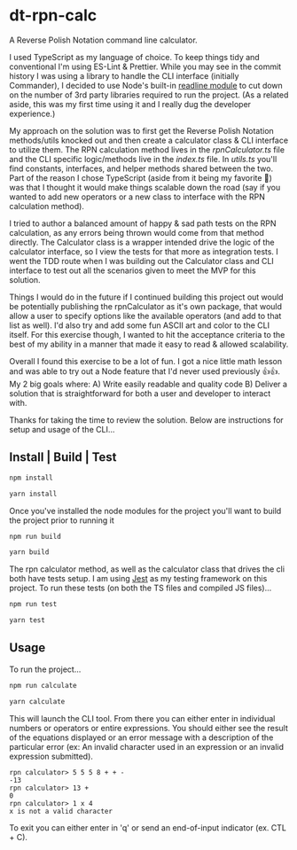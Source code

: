 # dt-rpn-calc

A Reverse Polish Notation command line calculator.

I used TypeScript as my language of choice. To keep things tidy and conventional I'm using ES-Lint & Prettier. While you may see in the commit history I was using a library to handle the CLI interface (initially Commander), I decided to use Node's built-in [readline module](https://nodejs.org/api/readline.html) to cut down on the number of 3rd party libraries required to run the project. (As a related aside, this was my first time using it and I really dug the developer experience.)

My approach on the solution was to first get the Reverse Polish Notation methods/utils knocked out and then create a calculator class & CLI interface to utilize them. The RPN calculation method lives in the _rpnCalculator.ts_ file and the CLI specific logic/methods live in the _index.ts_ file. In _utils.ts_ you'll find constants, interfaces, and helper methods shared between the two. Part of the reason I chose TypeScript (aside from it being my favorite 😬) was that I thought it would make things scalable down the road (say if you wanted to add new operators or a new class to interface with the RPN calculation method).

I tried to author a balanced amount of happy & sad path tests on the RPN calculation, as any errors being thrown would come from that method directly. The Calculator class is a wrapper intended drive the logic of the calculator interface, so I view the tests for that more as integration tests. I went the TDD route when I was building out the Calculator class and CLI interface to test out all the scenarios given to meet the MVP for this solution.

Things I would do in the future if I continued building this project out would be potentially publishing the rpnCalculator as it's own package, that would allow a user to specify options like the available operators (and add to that list as well). I'd also try and add some fun ASCII art and color to the CLI itself. For this exercise though, I wanted to hit the acceptance criteria to the best of my ability in a manner that made it easy to read & allowed scalability.

Overall I found this exercise to be a lot of fun. I got a nice little math lesson and was able to try out a Node feature that I'd never used previously 👍👍. My 2 big goals where:
A) Write easily readable and quality code
B) Deliver a solution that is straightforward for both a user and developer to interact with.

Thanks for taking the time to review the solution. Below are instructions for setup and usage of the CLI...

## Install | Build | Test

```bash
npm install

yarn install
```

Once you've installed the node modules for the project you'll want to build the project prior to running it

```bash
npm run build

yarn build
```

The rpn calculator method, as well as the calculator class that drives the cli both have tests setup. I am using [Jest](https://jestjs.io/) as my testing framework on this project. To run these tests (on both the TS files and compiled JS files)...

```bash
npm run test

yarn test
```

## Usage

To run the project...

```bash
npm run calculate

yarn calculate
```

This will launch the CLI tool. From there you can either enter in individual numbers or operators or entire expressions. You should either see the result of the equations displayed or an error message with a description of the particular error (ex: An invalid character used in an expression or an invalid expression submitted).

    rpn calculator> 5 5 5 8 + + -
    -13
    rpn calculator> 13 +
    0
    rpn calculator> 1 x 4
    x is not a valid character

To exit you can either enter in 'q' or send an end-of-input indicator (ex. CTL + C).
